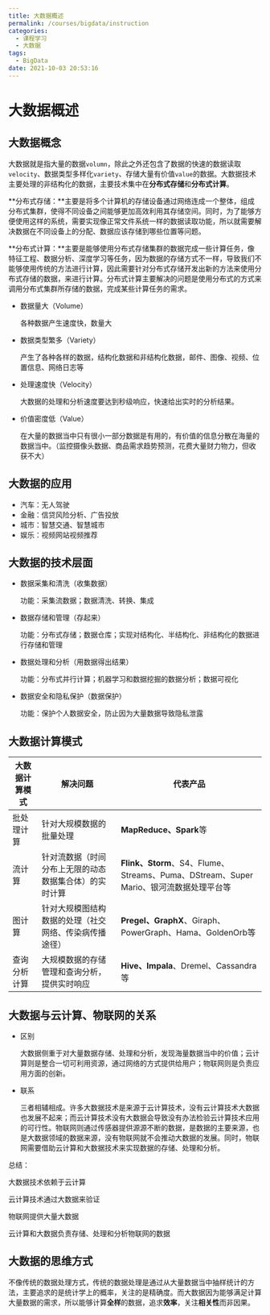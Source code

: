 ```yaml
---
title: 大数据概述
permalink: /courses/bigdata/instruction
categories: 
  - 课程学习
  - 大数据
tags: 
  - BigData
date: 2021-10-03 20:53:16
---
```


# 大数据概述

## 大数据概念

大数据就是指大量的数据`volumn`，除此之外还包含了数据的快速的数据读取`velocity`、数据类型多样化`variety`、存储大量有价值`value`的数据。大数据技术主要处理的非结构化的数据，主要技术集中在**分布式存储**和**分布式计算**。

**分布式存储：**主要是将多个计算机的存储设备通过网络连成一个整体，组成分布式集群，使得不同设备之间能够更加高效利用其存储空间。同时，为了能够方便使用这样的系统，需要实现像正常文件系统一样的数据读取功能，所以就需要解决数据在不同设备上的分配、数据应该存储到哪些位置等问题。

**分布式计算：**主要是能够使用分布式存储集群的数据完成一些计算任务，像特征工程、数据分析、深度学习等任务，因为数据的存储方式不一样，导致我们不能够使用传统的方法进行计算，因此需要针对分布式存储开发出新的方法来使用分布式存储的数据，来进行计算。分布式计算主要解决的问题是使用分布式的方式来调用分布式集群所存储的数据，完成某些计算任务的需求。

- 数据量大（Volume）

  各种数据产生速度快，数量大

- 数据类型繁多（Variety）

  产生了各种各样的数据，结构化数据和非结构化数据，邮件、图像、视频、位置信息、网络日志等

- 处理速度快（Velocity）

  大数据的处理和分析速度要达到秒级响应，快速给出实时的分析结果。

- 价值密度低（Value）

  在大量的数据当中只有很小一部分数据是有用的，有价值的信息分散在海量的数据当中。（监控摄像头数据、商品需求趋势预测，花费大量财力物力，但收获不大）

## 大数据的应用

- 汽车：无人驾驶
- 金融：信贷风险分析、广告投放
- 城市：智慧交通、智慧城市
- 娱乐：视频网站视频推荐

## 大数据的技术层面

- 数据采集和清洗（收集数据）

  功能：采集流数据；数据清洗、转换、集成

- 数据存储和管理（存起来）

  功能：分布式存储；数据仓库；实现对结构化、半结构化、非结构化的数据进行存储和管理

- 数据处理和分析（用数据得出结果）

  功能：分布式并行计算；机器学习和数据挖掘的数据分析；数据可视化

- 数据安全和隐私保护（数据保护）

  功能：保护个人数据安全，防止因为大量数据导致隐私泄露

## 大数据计算模式

| **大数据计算模式** | **解决问题**                                           | **代表产品**                                                 |
| ------------------ | ------------------------------------------------------ | ------------------------------------------------------------ |
| 批处理计算         | 针对大规模数据的批量处理                               | **MapReduce、Spark**等                                       |
| 流计算             | 针对流数据（时间分布上无限的动态数据集合体）的实时计算 | **Flink、Storm**、S4、Flume、Streams、Puma、DStream、Super  Mario、银河流数据处理平台等 |
| 图计算             | 针对大规模图结构数据的处理（社交网络、传染病传播途径） | **Pregel、GraphX**、Giraph、PowerGraph、Hama、GoldenOrb等    |
| 查询分析计算       | 大规模数据的存储管理和查询分析，提供实时响应           | **Hive、Impala**、Dremel、Cassandra等                        |

## 大数据与云计算、物联网的关系

- 区别

  大数据侧重于对大量数据存储、处理和分析，发现海量数据当中的价值；云计算则是整合一切可利用资源，通过网络的方式提供给用户；物联网则是负责应用方面的创新。

- 联系

  三者相辅相成。许多大数据技术是来源于云计算技术，没有云计算技术大数据也发展不起来；而云计算技术没有大数据会导致没有办法检验云计算技术应用的可行性。物联网则通过传感器提供源源不断的数据，是数据的主要来源，也是大数据领域的数据来源，没有物联网就不会推动大数据的发展。同时，物联网需要借助云计算和大数据技术来实现数据的存储、处理和分析。

总结：

大数据技术依赖于云计算

云计算技术通过大数据来验证

物联网提供大量大数据

云计算和大数据负责存储、处理和分析物联网的数据

## 大数据的思维方式

不像传统的数据处理方式，传统的数据处理是通过从大量数据当中抽样统计的方法，主要追求的是统计学上的概率，关注的是精确度。而大数据因为能够满足计算大量数据的需求，所以能够计算**全样**的数据，追求**效率**，关注**相关性**而非因果。

